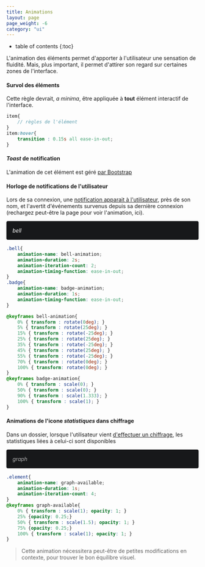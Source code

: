 ```yaml
---
title: Animations
layout: page
page_weight: -6
category: "ui"
---
```

* table of contents
{:toc}

L'animation des éléments permet d'apporter à l'utilisateur une sensation de fluidité. Mais, plus important, il permet d'attirer son regard sur certaines zones de l'interface.

#### Survol des éléments ####

Cette règle devrait, *a minima*, être appliquée à **tout** élément interactif de l'interface.

```scss
item{ 
    // règles de l'élément
}
item:hover{
    transition : 0.15s all ease-in-out;
}
```

#### *Toast* de notification ####

L'animation de cet élément est géré [ par Bootstrap](https://getbootstrap.com/docs/4.5/components/toasts/#placement)

#### Horloge de notifications de l'utilisateur ####
Lors de sa connexion, une [notification apparait à l'utilisateur](comp.sidebar.html), près de son nom, et l'avertit d'événements survenus depuis sa dernière connexion (rechargez peut-être la page pour voir l'animation, ici).

<style type="text/css">
.bell-container{
	padding: 1rem;
	background: #17181A;
	margin-bottom: 1rem;
	border-radius: 4px;
}
	.bell{
		animation-name: bellNotification;
		animation-duration: 2s;
		animation-iteration-count: 2;
		animation-timing-function: ease-in-out;
		color: white;
}
.badge-bell{
	position: relative;
	left: -15px;
	top: -11px;
	animation-name: badgeNotification;
	animation-duration: 1s;
	animation-timing-function: ease-in-out;
}
	@keyframes bellNotification{
		0% { transform : rotate(0deg); }
		5% { transform : rotate(25deg); }
		15% { transform : rotate(-25deg); }
		25% { transform : rotate(25deg); }
		35% { transform : rotate(-25deg); }
		45% { transform : rotate(25deg); }
		55% { transform : rotate(-25deg); }
		70% { transform : rotate(0deg); }
		100% { transform: rotate(0deg); }
	}
	@keyframes badgeNotification{
		0% { transform : scale(0); }
		50% { transform : scale(0); }
		90% { transform : scale(1.5); }
		100% { transform : scale(1); }
	}
</style>

<div class="bell-container">
	<i class="ico ico-large bell">bell</i>
	<span class="badge badge-pill badge-info badge-bell">3</span>
</div>



```scss
.bell{
    animation-name: bell-animation;
    animation-duration: 2s;
    animation-iteration-count: 2;
    animation-timing-function: ease-in-out;
}
.badge{
    animation-name: badge-animation;
    animation-duration: 1s;
    animation-timing-function: ease-in-out;
}

@keyframes bell-animation{
    0% { transform : rotate(0deg); }
    5% { transform : rotate(25deg); }
    15% { transform : rotate(-25deg); }
    25% { transform : rotate(25deg); }
    35% { transform : rotate(-25deg); }
    45% { transform : rotate(25deg); }
    55% { transform : rotate(-25deg); }
    70% { transform : rotate(0deg); }
    100% { transform: rotate(0deg); }
}
@keyframes badge-animation{
    0% { transform : scale(0); }
    50% { transform : scale(0); }
    90% { transform : scale(1.333); }
    100% { transform : scale(1); }
}
```

#### Animations de l'icone *statistiques* dans chiffrage ####

Dans un dossier, lorsque l'utilisateur vient [d'effectuer un chiffrage](ui.dossiers.html), les statistiques liées à celui-ci sont disponibles

<style type="text/css">
.graph-container{
	padding: 1rem;
	background: #17181A;
	margin-bottom: 1rem;
	border-radius: 4px;
	color: white;
}
	.graph{
		animation-name: graphAvailable;
		animation-duration: 1s;
		animation-iteration-count: 4;
}
	@keyframes graphAvailable{
		0% { transform : scale(1); opacity: 1; }
		25% {opacity: 0.25;}
		50% { transform : scale(1.5); opacity: 1; }
		75% {opacity: 0.25;}
		100% { transform : scale(1); opacity: 1; }
	}
</style>

<div class="graph-container">
	<i class="ico ico-large graph">graph</i>
</div>

```scss
.element{
    animation-name: graph-available;
    animation-duration: 1s;
    animation-iteration-count: 4;
}
@keyframes graph-available{
    0% { transform : scale(1); opacity: 1; }
    25% {opacity: 0.25;}
    50% { transform : scale(1.5); opacity: 1; }
    75% {opacity: 0.25;}
    100% { transform : scale(1); opacity: 1; }
}
```

> Cette animation nécessitera peut-être de petites modifications en contexte, pour trouver le bon équilibre visuel.

